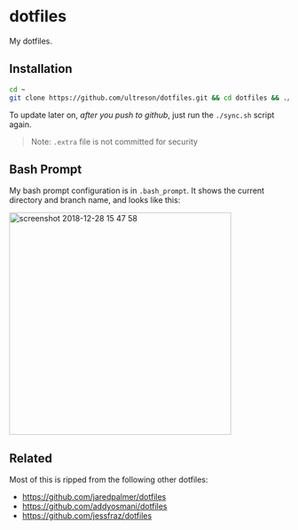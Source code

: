 # dotfiles

My dotfiles.

## Installation

```sh
cd ~
git clone https://github.com/ultreson/dotfiles.git && cd dotfiles && ./sync.sh
```

To update later on, _after you push to github_, just run the `./sync.sh` script again.

> Note: `.extra` file is not committed for security

## Bash Prompt

My bash prompt configuration is in `.bash_prompt`. It shows the current directory and branch name, and looks like this:

<img width="400" alt="screenshot 2018-12-28 15 47 58" src="https://user-images.githubusercontent.com/4060187/50527696-f78cbf00-0ab7-11e9-9a91-02759d255674.png">

## Related

Most of this is ripped from the following other dotfiles:

- https://github.com/jaredpalmer/dotfiles
- https://github.com/addyosmani/dotfiles
- https://github.com/jessfraz/dotfiles
